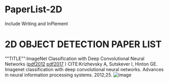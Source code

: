 # PaperList-2D
Include Writing and InPlement

# 2D OBJECT DETECTION PAPER LIST
""TITLE"":ImageNet Classification with Deep Convolutional Neural Networks ([pdf2012](https://proceedings.neurips.cc/paper/2012/file/c399862d3b9d6b76c8436e924a68c45b-Paper.pdf) [pdf2017](https://sci-hub.st/10.1145/3065386)  )
CITE:Krizhevsky A, Sutskever I, Hinton GE. Imagenet classification with deep convolutional neural networks. Advances in neural information processing systems. 2012;25. 
![image](https://github.com/huitang96/PaperList-2D/blob/master/images/AlexNet.png)

